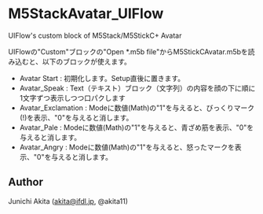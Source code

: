 # M5StackAvatar_UIFlow
UIFlow's custom block of M5Stack/M5StickC+ Avatar

UIFlowの"Custom"ブロックの"Open *.m5b file"からM5StickCAvatar.m5bを読み込むと、以下のブロックが使えます。

- Avatar Start : 初期化します。Setup直後に置きます。
- Avatar_Speak : Text（テキスト）ブロック（文字列）の内容を顔の下に順に1文字ずつ表示しつつ口パクします
- Avatar_Exclamation : Modeに数値(Math)の"1"を与えると、びっくりマーク(!)を表示、"0"を与えると消します。
- Avatar_Pale : Modeに数値(Math)の"1"を与えると、青ざめ筋を表示、"0"を与えると消します。
- Avatar_Angry : Modeに数値(Math)の"1"を与えると、怒ったマークを表示、"0"を与えると消します。

## Author

Junichi Akita (akita@ifdl.jp, @akita11)
